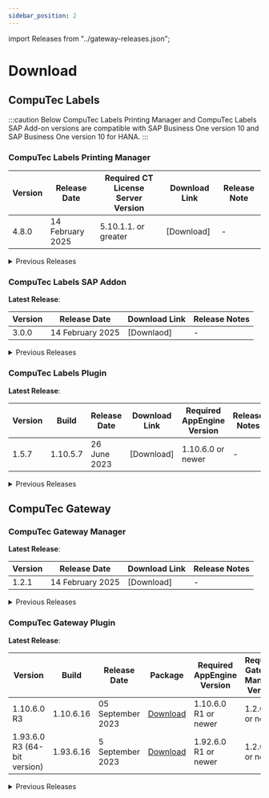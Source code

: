 ```yaml
---
sidebar_position: 2
---
```


import Releases from "../gateway-releases.json";

# Download

## CompuTec Labels

:::caution
Below CompuTec Labels Printing Manager and CompuTec Labels SAP Add-on versions are compatible with SAP Business One version 10 and SAP Business One version 10 for HANA.
:::

### CompuTec Labels Printing Manager

| Version | Release Date | Required CT License Server Version | Download Link | Release Note |
| --- | --- | --- | --- | --- |
| 4.8.0 | 14 February 2025 | 5.10.1.1. or greater | [Download] | - |

<details>
<summary>Previous Releases</summary>
<div>
|Version|Platform|Download Link| Notes |
|---|---|---| --- |
| 4.7.1.137 | x64| [Download](https://download.computec.one/software/labels/releases/CompuTec_Labels_4.7.1.137_x64.msi)| - |
| 4.7.1.135 | x64|[Download](https://download.computec.one/software/labels/releases/CompuTec_Labels_4.7.1.135_x64.msi) | This version is fully compatible with .NET Core 3.0. Maintains full compatibility with previous systems |
|4.7.1.134|x64|[Download](https://download.computec.one/software/labels/releases/CompuTec_Labels_4.7.1.134_x64.msi)| - |
|4.7.1.131|x64|[Download](https://download.computec.one/software/labels/releases/CompuTec_Labels_4.7.1.131_x64.msi)| - |
|4.7.1.130|x64|[Download](https://download.computec.one/software/labels/releases/CompuTec_Labels_4.7.1.130_x64.msi)| - |
|4.7.1.121|x64|[Download](https://download.computec.one/software/labels/releases/CompuTec_Labels_4.7.1.121_x64.msi)| - |
|4.7.1.117|x64|[Download](https://download.computec.one/software/labels/releases/CompuTec_Labels_4.7.1.117_x64.msi)| - |
|4.7.1.116|x64|[Download](https://download.computec.one/software/labels/releases/CompuTec_Labels_4.7.1.116_x64.msi)| - |
|4.7.1.106|x64|[Download](https://download.computec.one/software/labels/releases/CompuTec_Labels_4.7.1.106_x64.msi)| - |
|4.7.1.82|x64|[Download](https://download.computec.one/software/labels/releases/CompuTec_Labels_4.7.1.82_x64.msi)| - |
|4.7.1.82|x86|[Download](https://download.computec.one/software/labels/releases/CompuTec_Labels_4.7.1.82_x86.msi)| - |
|4.7.1.79|x86|[Download](https://download.computec.one/software/labels/releases/CompuTec_Labels_4.7.1.79_x86.msi)| - |
|4.7.1.78|x64|[Download](https://download.computec.one/software/labels/releases/CompuTec_Labels_4.7.1.78_x64.msi)| - |
|4.7.1.72|x64|[Download](https://download.computec.one/software/labels/releases/CompuTec_Labels_4.7.1.72_x64.msi)| - |
|4.7.1.72|x86|[Download](https://download.computec.one/software/labels/releases/CompuTec_Labels_4.7.1.72_x86.msi)| - |
</div>
</details>

### CompuTec Labels SAP Addon

**Latest Release**:

| Version | Release Date | Download Link | Release Notes |
|---|---| ---| --- |
| 3.0.0 | 14 February 2025 | [Downlaod] | - |

<details>
<summary>Previous Releases</summary>
<div>
|Version| Release Date | Download Link| Release Notes |
|---|---| --- | --- |
|2.10.289| - | [Download](https://download.computec.one/software/labels/extension/releases/CompuTec_Labels_2.10.289.zip)| - |
|2.10.265| -| [Download](https://download.computec.one/software/labels/extension/releases/CompuTec_Labels_2.10.265.zip)| - |
|2.10.260| - | [Download](https://download.computec.one/software/labels/extension/releases/CompuTec_Labels_2.10.260.zip)| - |
|2.10.258| - | [Download](https://download.computec.one/software/labels/extension/releases/CompuTec_Labels_2.10.258.zip)| - |
|2.10.255| - | [Download](https://download.computec.one/software/labels/extension/releases/CompuTec_Labels_2.10.255.zip)| - |
|2.10.239| - | [Download](https://download.computec.one/software/labels/extension/releases/CompuTec_Labels_2.10.239.zip)| - |
|2.10.1| - | [Download](https://download.computec.one/software/labels/extension/releases/CompuTec_Labels_2.10.1.zip)| - |
</div>
</details>

### CompuTec Labels Plugin

**Latest Release**:

| Version | Build | Release Date | Download Link | Required AppEngine Version | Release Notes |
| --- | --- | --- | --- | --- | --- |
| 1.5.7 | 1.10.5.7 | 26 June 2023 | [Download] | 1.10.6.0 or newer | - |

<details>
<summary>Previous Releases</summary>
<div>
| Version | Build | Release Date | Package | Required AppEngine Version | Release Date |
| --- | --- | --- | --- | --- | --- |
| 1.4.2 | 1.10.4.2 | 19 April 2023 | [Download](https://download.computec.one/software/appengine/plugins/labels/releases/CompuTec_Labels_1.10.4.2.zip) | 1.10.6.0 or newer | - |
| 1.4.0 | 1.10.4.1 | 13 April 2023 | [Download](https://download.computec.one/software/appengine/plugins/labels/releases/CompuTec_Labels_1.10.4.1.zip) | 1.10.6.0 or newer | - |
| 1.3 | 1.10.3.2 | 23 March 2023 | [Download](https://download.computec.one/software/appengine/plugins/labels/releases/CompuTec_Labels_1.10.3.2.zip) | 1.10.6.0 or newer | - |
| 1.2 | 1.10.2.1 | 06 April 2022 | [Download](https://download.computec.one/software/appengine/plugins/labels/releases/CompuTec_Labels_1.10.2.1.zip) | 1.10.6.0 or newer | - |
| 1.2 | 1.93.2.1 | 06 April 2021 | [Download](https://download.computec.one/software/appengine/plugins/labels/releases/CompuTec_Labels_1.93.2.1.zip) | 1.10.6.0 or newer | - |
</div>
</details>

## CompuTec Gateway

### CompuTec Gateway Manager

**Latest Release**:

| Version | Release Date | Download Link | Release Notes |
| --- | --- | --- | --- |
| 1.2.1 | 14 February 2025 | [Download] | - |

<details>
<summary>Previous Releases</summary>
<div>
| Version | Release Date | Download Link | Release Notes |
| --- | --- | --- | --- |
| 1.2.0.28 | - | [Download](https://download/computec.one/software/gateway/releases/CompuTec_Gateway_1.2.0.28.msi) | - |
|1.2.0.20 | - | [Download](https://download.computec.one/software/gateway/releases/CompuTec_Gateway_1.2.0.20.msi) | - |
</div>
</details>

### CompuTec Gateway Plugin

**Latest Release**:

| Version | Build | Release Date | Package | Required AppEngine Version | Required Gateway Manager Version | Release Notes |
| --- | --- | --- | --- | --- | --- | --- |
| 1.10.6.0 R3 | 1.10.6.16 | 05 September 2023 | [Download](https://download.computec.one/software/appengine/plugins/gateway/releases/CompuTec_Gateway_1.10.6.16.zip) | 1.10.6.0 R1 or newer | 1.2.0.11 or newer | - |
| 1.93.6.0 R3 (64-bit version) | 1.93.6.16 | 5 September 2023 | [Download](https://download.computec.one/software/appengine/plugins/gateway/releases/CompuTec_Gateway_1.93.6.16.zip) | 1.92.6.0 R1 or newer |1.2.0.11 or newer | - |

<details>
<summary>Previous Releases</summary>
<div>
| Version | Build | Release Date | Package | Required AppEngine Version | Required Gateway Manager Version | Release Notes |
| --- | --- | --- | --- | --- | --- | --- |
| 1.10.6.0 R2 | 1.10.6.15 | 03 November 2021 | [Download](https://download.computec.one/software/appengine/plugins/gateway/releases/CompuTec_Gateway_1.10.6.15.zip) | 1.10.6.0 R1 or newer | 1.2.0.11 or newer | - |
| 1.93.6.0 R2 (64-bit version) | 1.93.6.15 | 03 November 2021 | [Download](https://download.computec.one/software/appengine/plugins/gateway/releases/CompuTec_Gateway_1.93.6.15.zip) | 1.92.6.0 R1 or newer |1.2.0.11 or newer | - |
| 1.10.6.0 R1 | 1.10.6.3| 20 April 2020 | [Download](https://download.computec.one/software/appengine/plugins/gateway/releases/CompuTec_Gateway_1.10.6.3.zip) | 1.10.6.0 R1 or newer |1.2.0.0 or newer| - |
| 1.93.6.0 R1 (64-bit version) | 1.93.6.3 | 20 April 2020 | [Download](https://download.computec.one/software/appengine/plugins/gateway/releases/CompuTec_Gateway_1.93.6.3.zip) | 1.92.6.0 R1 or newer | 1.2.0.0 or newer | - |
</div>
</details>
